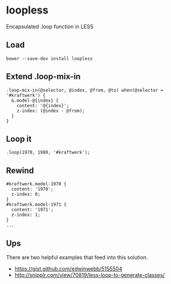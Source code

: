 loopless
========

Encapsulated .loop function in LESS

Load
----

    bower --save-dev install loopless

Extend .loop-mix-in
-------------------

    .loop-mix-in(@selector, @index, @from, @to) when(@selector = '#kraftwerk') {
      &.model-@{index} {
        content: '@{index}';
        z-index: (@index - @from);
      }
    }

Loop it
-------

    .loop(1970, 1980, '#kraftwerk');
    

Rewind
------

    #kraftwerk.model-1970 {
      content: '1970';
      z-index: 0;
    }
    #kraftwerk.model-1971 {
      content: '1971';
      z-index: 1;
    }
    ...

Ups
---

There are two helpful examples that feed into this solution.

- https://gist.github.com/edwinwebb/5155504
- http://snipplr.com/view/70819/less-loop-to-generate-classes/

